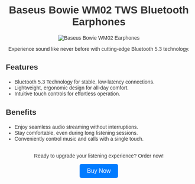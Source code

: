 <!DOCTYPE html>
<html lang="en">
<head>
  <meta charset="UTF-8">
  <meta name="viewport" content="width=device-width, initial-scale=1.0">
  <title>Baseus Bowie WM02 TWS Bluetooth Earphones</title>
  <style>
    body {
      font-family: Arial, sans-serif;
      margin: 20px;
      color: #333;
    }
    header {
      text-align: center;
      margin-bottom: 20px;
    }
    header img {
      max-width: 100%;
      height: auto;
    }
    .features, .benefits {
      margin: 20px 0;
    }
    .features img, .benefits img {
      max-width: 100%;
      height: auto;
      display: block;
      margin: 10px auto;
    }
    .buy-now {
      display: block;
      text-align: center;
      margin-top: 30px;
    }
    .buy-now button {
      padding: 10px 20px;
      font-size: 16px;
      color: white;
      background-color: #007bff;
      border: none;
      border-radius: 5px;
      cursor: pointer;
    }
    .buy-now button:hover {
      background-color: #0056b3;
    }
  </style>
</head>
<body>
  <header>
    <h1>Baseus Bowie WM02 TWS Bluetooth Earphones</h1>
    <img src="product-image.jpeg" alt="Baseus Bowie WM02 Earphones">
    <p>Experience sound like never before with cutting-edge Bluetooth 5.3 technology.</p>
  </header>
  
  <section>
    <h2>Features</h2>
    <ul class="features">
      <li>Bluetooth 5.3 Technology for stable, low-latency connections.</li>
      <li>Lightweight, ergonomic design for all-day comfort.</li>
      <li>Intuitive touch controls for effortless operation.</li>
    </ul>
  </section>
  
  <section>
    <h2>Benefits</h2>
    <ul class="benefits">
      <li>Enjoy seamless audio streaming without interruptions.</li>
      <li>Stay comfortable, even during long listening sessions.</li>
      <li>Conveniently control music and calls with a single touch.</li>
    </ul>
  </section>
  
  <section class="buy-now">
    <p>Ready to upgrade your listening experience? Order now!</p>
    <button onclick="window.location.href='https://shopee.com.my/Baseus-Bowie-WM02-TWS-Bluetooth-Earphones-Stereo-Wireless-5.3-i.1044247772.18291457320?sp_atk=5658517f-4c51-4172-b44a-2d8e8d66d764&xptdk=5658517f-4c51-4172-b44a-2d8e8d66d764';">Buy Now</button>
  </section>
</body>
</html>
